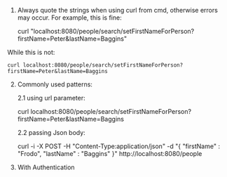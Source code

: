 1. Always quote the strings when using curl from cmd, otherwise errors may occur. For example, this is fine:
 
	curl "localhost:8080/people/search/setFirstNameForPerson?firstName=Peter&lastName=Baggins"
	
While this is not:
 
	curl localhost:8080/people/search/setFirstNameForPerson?firstName=Peter&lastName=Baggins
	
	
2. Commonly used patterns:

	2.1 using url parameter:
	
	curl localhost:8080/people/search/setFirstNameForPerson?firstName=Peter&lastName=Baggins
	
	2.2 passing Json body:
	
	curl -i -X POST -H "Content-Type:application/json" -d "{  \"firstName\" : \"Frodo\",  \"lastName\" : \"Baggins\" }" http://localhost:8080/people
	
3. With Authentication